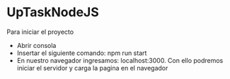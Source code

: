 # UpTaskNodeJS

Para iniciar el proyecto
 * Abrir consola
 * Insertar el siguiente comando: npm run start
 * En nuestro navegador ingresamos: localhost:3000.
Con ello podremos iniciar el servidor y carga la pagina en el navegador
